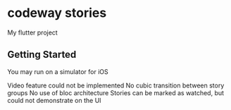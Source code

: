 # codeway stories

My flutter project

## Getting Started

You may run on a simulator for iOS

Video feature could not be implemented
No cubic transition between story groups
No use of bloc architecture
Stories can be marked as watched, but could not demonstrate on the UI
